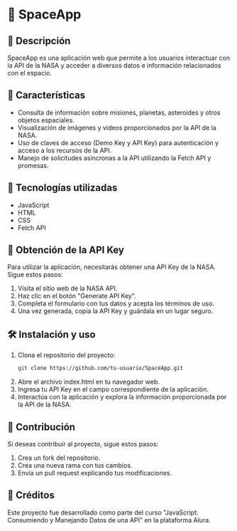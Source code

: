 # 🚀 SpaceApp

## 📝 Descripción
SpaceApp es una aplicación web que permite a los usuarios interactuar con la API de la NASA y acceder a diversos datos e información relacionados con el espacio.

## 🌟 Características
- Consulta de información sobre misiones, planetas, asteroides y otros objetos espaciales.
- Visualización de imágenes y videos proporcionados por la API de la NASA.
- Uso de claves de acceso (Demo Key y API Key) para autenticación y acceso a los recursos de la API.
- Manejo de solicitudes asíncronas a la API utilizando la Fetch API y promesas.

## 🔧 Tecnologías utilizadas
- JavaScript
- HTML
- CSS
- Fetch API

## 🔑 Obtención de la API Key
Para utilizar la aplicación, necesitarás obtener una API Key de la NASA. Sigue estos pasos:
1. Visita el sitio web de la NASA API.
2. Haz clic en el botón "Generate API Key".
3. Completa el formulario con tus datos y acepta los términos de uso.
4. Una vez generada, copia la API Key y guárdala en un lugar seguro.

## 🛠️ Instalación y uso
1. Clona el repositorio del proyecto:
    ```bash
    git clone https://github.com/tu-usuario/SpaceApp.git
    ```
2. Abre el archivo index.html en tu navegador web.
3. Ingresa tu API Key en el campo correspondiente de la aplicación.
4. Interactúa con la aplicación y explora la información proporcionada por la API de la NASA.

## 🤝 Contribución
Si deseas contribuir al proyecto, sigue estos pasos:
1. Crea un fork del repositorio.
2. Crea una nueva rama con tus cambios.
3. Envía un pull request explicando tus modificaciones.

## 👏 Créditos
Este proyecto fue desarrollado como parte del curso "JavaScript: Consumiendo y Manejando Datos de una API" en la plataforma Alura.
